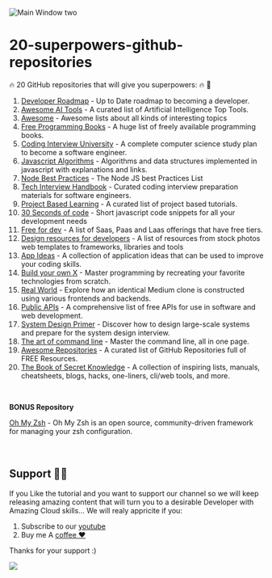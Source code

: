 ![Main Window two](https://github.com/saasscaleup//20-superpowers-github-repositories/blob/master/image.png?raw=true)

# 20-superpowers-github-repositories

🔥 20 GitHub repositories that will give you superpowers: 🔥 🔽

1. [Developer Roadmap](https://github.com/kamranahmedse/developer-roadmap) - Up to Date roadmap to becoming a developer.
2. [Awesome AI Tools](https://github.com/mahseema/awesome-ai-tools) - A curated list of Artificial Intelligence Top Tools.
3. [Awesome](https://github.com/sindresorhus/awesome) - Awesome lists about all kinds of interesting topics
4. [Free Programming Books](https://github.com/EbookFoundation/free-programming-books) - A huge list of freely available programming books.
5. [Coding Interview University](https://github.com/jwasham/coding-interview-university) - A complete computer science study plan to become a software engineer.
6. [Javascript Algorithms](https://github.com/trekhleb/javascript-algorithms) - Algorithms and data structures implemented in javascript with explanations and links.
7. [Node Best Practices](https://github.com/goldbergyoni/nodebestpractices) - The Node JS best Practices List
8. [Tech Interview Handbook](https://github.com/yangshun/tech-interview-handbook) - Curated coding interview preparation materials for software engineers.
9. [Project Based Learning](https://github.com/practical-tutorials/project-based-learning) - A curated list of project based tutorials.
10. [30 Seconds of code](https://github.com/Chalarangelo/30-seconds-of-code) - Short javascript code snippets for all your development needs
11. [Free for dev](https://github.com/ripienaar/free-for-dev) - A list of Saas, Paas and Laas offerings that have free tiers.
12. [Design resources for developers](https://github.com/bradtraversy/design-resources-for-developers) - A list of resources from stock photos web templates to frameworks, libraries and tools
13. [App Ideas](https://github.com/florinpop17/app-ideas) - A collection of application ideas that can be used to improve your coding skills.
14. [Build your own X](https://github.com/codecrafters-io/build-your-own-x) - Master programming by recreating your favorite technologies from scratch.
15. [Real World](https://github.com/gothinkster/realworld) - Explore how an identical Medium clone is constructed using various frontends and backends.
16. [Public APIs](https://github.com/public-apis/public-apis) - A comprehensive list of free APIs for use in software and web development.
17. [System Design Primer](https://github.com/donnemartin/system-design-primer) - Discover how to design large-scale systems and prepare for the system design interview.
18. [The art of command line](https://github.com/jlevy/the-art-of-command-line) - Master the command line, all in one page.
19. [Awesome Repositories](https://github.com/pawelborkar/awesome-repos) - A curated list of GitHub Repositories full of FREE Resources.
20. [The Book of Secret Knowledge](https://github.com/trimstray/the-book-of-secret-knowledge) - A collection of inspiring lists, manuals, cheatsheets, blogs, hacks, one-liners, cli/web tools, and more.

<br/>

**BONUS Repository**

 [Oh My Zsh](https://github.com/ohmyzsh/ohmyzsh) - Oh My Zsh is an open source, community-driven framework for managing your zsh configuration.
<br/><br/><br/>
## Support 🙏😃
  
 If you Like the tutorial and you want to support our channel so we will keep releasing amazing content that will turn you to a desirable Developer with Amazing Cloud skills... We will realy appricite if you:
 
 1. Subscribe to our [youtube](http://www.youtube.com/@ScaleUpSaaS?sub_confirmation=1)
 2. Buy me A [coffee ❤️](https://www.buymeacoffee.com/scaleupsaas)

Thanks for your support :)

<a href="https://www.buymeacoffee.com/scaleupsaas"><img src="https://img.buymeacoffee.com/button-api/?text=Buy me a coffee&emoji=&slug=scaleupsaas&button_colour=FFDD00&font_colour=000000&font_family=Cookie&outline_colour=000000&coffee_colour=ffffff" /></a>
